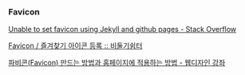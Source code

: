 ### Favicon

[Unable to set favicon using Jekyll and github pages - Stack Overflow](http://stackoverflow.com/questions/30551501/unable-to-set-favicon-using-jekyll-and-github-pages)

[Favicon / 즐겨찾기 아이콘 등록 :: 비둘기쉼터](http://chaz.tistory.com/m/post/87)

[파비콘(Favicon) 만드는 방법과 홈페이지에 적용하는 방법 - 웹디자인 강좌](http://www.homejjang.com/11/favicon.php)
